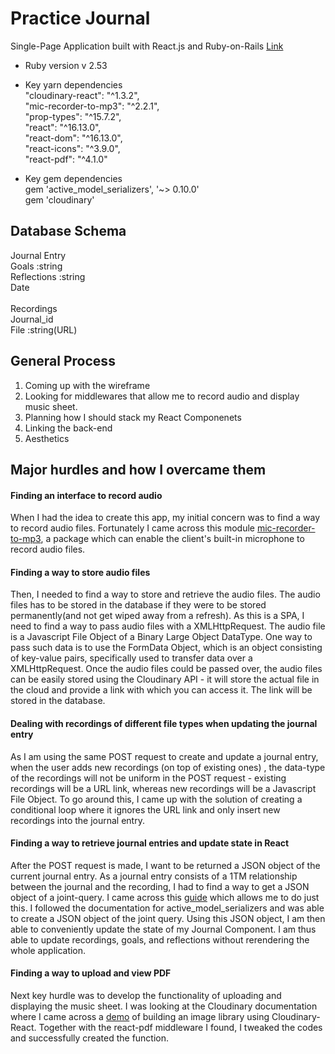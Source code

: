 # Practice Journal
Single-Page Application built with React.js and Ruby-on-Rails 
[Link](https://practicejournal.herokuapp.com/)
* Ruby version v 2.53

* Key yarn dependencies </br>
  "cloudinary-react": "^1.3.2", </br>
  "mic-recorder-to-mp3": "^2.2.1", </br>
  "prop-types": "^15.7.2", </br>
  "react": "^16.13.0", </br>
  "react-dom": "^16.13.0", </br>
  "react-icons": "^3.9.0", </br>
  "react-pdf": "^4.1.0" </br>
* Key gem dependencies </br>
  gem 'active_model_serializers', '~> 0.10.0'</br>
  gem 'cloudinary'</br>


## Database Schema
Journal Entry</br>
Goals :string</br>
Reflections :string</br>
Date </br>
</br>
Recordings</br>
Journal_id </br>
File :string(URL)

## General Process
1. Coming up with the wireframe
2. Looking for middlewares that allow me to record audio and display music sheet.
3. Planning how I should stack my React Componenets
4. Linking the back-end
5. Aesthetics

## Major hurdles and how I overcame them
#### Finding an interface to record audio
When I had the idea to create this app, my initial concern was to find a way to record audio files. Fortunately I came across this module [mic-recorder-to-mp3](https://www.npmjs.com/package/mic-recorder-to-mp3), a package which can enable the client's built-in microphone to record audio files.

#### Finding a way to store audio files
Then, I needed to find a way to store and retrieve the audio files. The audio files has to be stored in the database if they were to be stored permanently(and not get wiped away from a refresh). As this is a SPA, I need to find a way to pass audio files with a XMLHttpRequest. The audio file is a Javascript File Object of a Binary Large Object DataType. One way to pass such data is to use the FormData Object, which is an object consisting of key-value pairs, specifically used to transfer data over a XMLHttpRequest. Once the audio files could be passed over, the audio files can be easily stored using the Cloudinary API - it will store the actual file in the cloud and provide a link with which you can access it. The link will be stored in the database.

#### Dealing with recordings of different file types when updating the journal entry
As I am using the same POST request to create and update a journal entry, when the user adds new recordings (on top of existing ones) , the data-type of the recordings will not be uniform in the POST request - existing recordings will be a URL link, whereas new recordings will be a Javascript File Object. To go around this, I came up with the solution of creating a conditional loop where it ignores the URL link and only insert new recordings into the journal entry.

#### Finding a way to retrieve journal entries and update state in React
After the POST request is made, I want to be returned a JSON object of the current journal entry. As a journal entry consists of a 1TM relationship between the journal and the recording, I had to find a way to get a JSON object of a joint-query. I came across this [guide](https://buttercms.com/blog/json-serialization-in-rails-a-complete-guide) which allows me to do just this. I followed the documentation for active_model_serializers and was able to create a JSON object of the joint query. Using this JSON object, I am then able to conveniently update the state of my Journal Component. I am thus able to update recordings, goals, and reflections without rerendering the whole application. 

#### Finding a way to upload and view PDF 
Next key hurdle was to develop the functionality of uploading and displaying the music sheet. I was looking at the Cloudinary documentation where I came across a [demo](https://cloudinary.com/blog/how_to_build_an_image_library_with_react_cloudinary) of building an image library using Cloudinary-React. Together with the react-pdf middleware I found, I tweaked the codes and successfully created the function.



